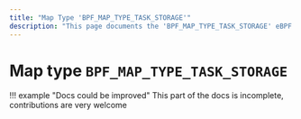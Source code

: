 ```yaml
---
title: "Map Type 'BPF_MAP_TYPE_TASK_STORAGE'"
description: "This page documents the 'BPF_MAP_TYPE_TASK_STORAGE' eBPF map type, including its defintion, usage, program types that can use it, and examples."
---
```

# Map type `BPF_MAP_TYPE_TASK_STORAGE`

!!! example "Docs could be improved"
    This part of the docs is incomplete, contributions are very welcome
